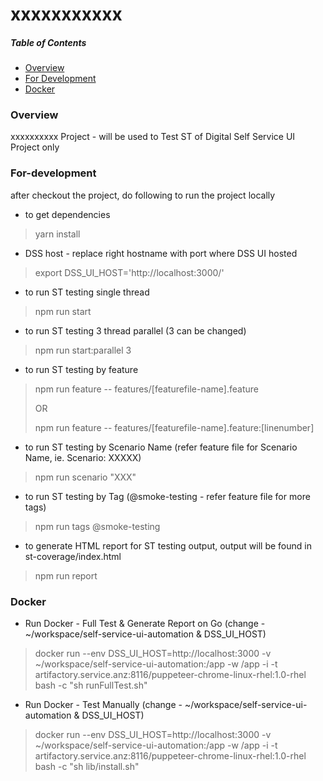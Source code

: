 # xxxxxxxxxxx

##### Table of Contents

<!-- toc -->

- [Overview](#overview)
- [For Development](#for-development)
- [Docker](#docker)

<!-- tocstop -->

### Overview
xxxxxxxxxx Project - will be used to Test ST of Digital Self Service UI Project only

### For-development
after checkout the project, do following to run the project locally

- to get dependencies
> yarn install

- DSS host - replace right hostname with port where DSS UI hosted

> export DSS_UI_HOST='http://localhost:3000/'

- to run ST testing single thread

> npm run start

- to run ST testing 3 thread parallel (3 can be changed)

> npm run start:parallel 3

- to run ST testing by feature

>
> npm run feature -- features/[featurefile-name].feature
>
> OR
>
> npm run feature -- features/[featurefile-name].feature:[linenumber]

- to run ST testing by Scenario Name (refer feature file for Scenario Name, ie. Scenario: XXXXX)

> npm run scenario "XXX"

- to run ST testing by Tag (@smoke-testing - refer feature file for more tags)

> npm run tags @smoke-testing

- to generate HTML report for ST testing output, output will be found in st-coverage/index.html

> npm run report

### Docker
- Run Docker - Full Test & Generate Report on Go (change - ~/workspace/self-service-ui-automation & DSS_UI_HOST)

>
> docker run --env DSS_UI_HOST=http://localhost:3000 -v ~/workspace/self-service-ui-automation:/app -w /app -i -t artifactory.service.anz:8116/puppeteer-chrome-linux-rhel:1.0-rhel bash -c "sh runFullTest.sh"
>

- Run Docker - Test Manually (change - ~/workspace/self-service-ui-automation & DSS_UI_HOST)

> 
> docker run --env DSS_UI_HOST=http://localhost:3000 -v ~/workspace/self-service-ui-automation:/app -w /app -i -t artifactory.service.anz:8116/puppeteer-chrome-linux-rhel:1.0-rhel bash -c "sh lib/install.sh"
>
